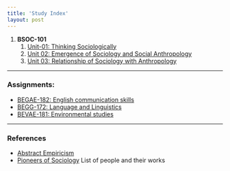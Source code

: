 ```yaml
---
title: 'Study Index'
layout: post
---
```



1. **BSOC-101**
   1. [Unit-01: Thinking Sociologically](/study/bsoc-101/unit-01/thinking-sociologically.html)
   2. [Unit 02: Emergence of Sociology and Social Anthropology](/study/bsoc-101/unit-02/emergence-of-sociology-and-social-anthropology.html)
   3. [Unit 03: Relationship of Sociology with Anthropology](/study/bsoc-101/unit-03/relationship-of-sociology-with-anthropology.html)

----


### Assignments:

- [BEGAE-182: English communication skills](/study/assignments/begae-182.html)
- [BEGG-172: Language and Linguistics](/study/assignments/begg-172.html)
- [BEVAE-181: Environmental studies](/study/assignments/bevae-181.html)

----

### References

- [Abstract Empiricism](/study/reference/abstract-empiricism)
- [Pioneers of Sociology](/study/reference/pioneers-of-sociology) List of people and their works
